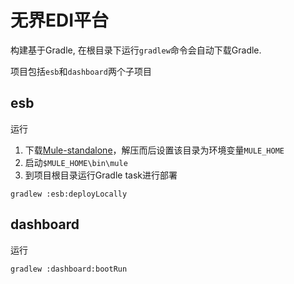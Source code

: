 # 无界EDI平台

构建基于Gradle, 在根目录下运行`gradlew`命令会自动下载Gradle.

项目包括`esb`和`dashboard`两个子项目

## esb

运行

1. 下载[Mule-standalone](https://developer.mulesoft.com/download-mule-esb-runtime)，解压而后设置该目录为环境变量`MULE_HOME`
1. 启动`$MULE_HOME\bin\mule`
1. 到项目根目录运行Gradle task进行部署
```
gradlew :esb:deployLocally
```

## dashboard

运行

    gradlew :dashboard:bootRun
